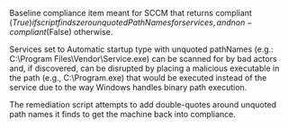 Baseline compliance item meant for SCCM that returns compliant ($True) if script finds zero unquoted PathNames for services, and 
non-compliant ($False) otherwise. 

Services set to Automatic startup type with unquoted pathNames (e.g.: C:\Program Files\Vendor\Service.exe) can be scanned for by bad
actors and, if discovered, can be disrupted by placing a malicious executable in the path (e.g., C:\Program.exe) that would be executed 
instead of the service due to the way Windows handles binary path execution.

The remediation script attempts to add double-quotes around unquoted path names it finds to get the machine back into compliance.

